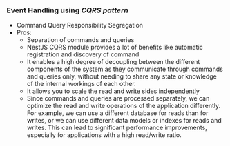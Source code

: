 ### Event Handling using *CQRS pattern* ###
- Command Query Responsibility Segregation
- Pros:
    - Separation of commands and queries
    - NestJS CQRS module provides a lot of benefits like automatic registration and discovery of command
    - It enables a high degree of decoupling between the different components of the system as they communicate through commands and queries only, without needing to share any state or knowledge of the internal workings of each other.
    - It allows you to scale the read and write sides independently
    - Since commands and queries are processed separately, we can optimize the read and write operations of the application differently. For example, we can use a different database for reads than for writes, or we can use different data models or indexes for reads and writes. This can lead to significant performance improvements, especially for applications with a high read/write ratio.